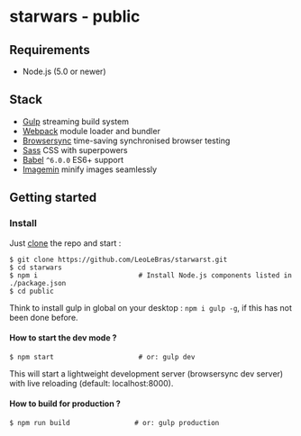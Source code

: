 # starwars - public

## Requirements
- Node.js (5.0 or newer)

## Stack
- [Gulp](http://gulpjs.com/) streaming build system
- [Webpack](https://webpack.github.io/) module loader and bundler
- [Browsersync](http://www.browsersync.io/) time-saving synchronised browser testing
- [Sass](http://sass-lang.com/) CSS with superpowers
- [Babel](http://babeljs.io/) `^6.0.0` ES6+ support
- [Imagemin](https://github.com/imagemin/imagemin) minify images seamlessly


## Getting started

### Install

Just [clone](github-windows://openRepo/https://github.com/LeoLeBras/starwars.git) the repo
and start :

```shell
$ git clone https://github.com/LeoLeBras/starwarst.git
$ cd starwars
$ npm i                         # Install Node.js components listed in ./package.json
$ cd public
```
Think to install gulp in global on your desktop : `npm i gulp -g`, if this has not been done before.

#### How to start the dev mode ?

```shell
$ npm start                     # or: gulp dev
```

This will start a lightweight development server (browsersync dev server) with live reloading (default: localhost:8000).

#### How to build for production ?

```shell
$ npm run build                # or: gulp production
```
